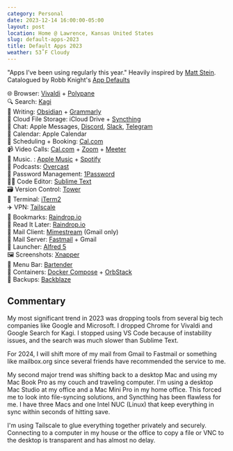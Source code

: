 ```yaml
---
category: Personal
date: 2023-12-14 16:00:00-05:00
layout: post
location: Home @ Lawrence, Kansas United States
slug: default-apps-2023
title: Default Apps 2023
weather: 53˚F Cloudy
---
```


"Apps I’ve been using regularly this year." Heavily inspired by [Matt Stein](https://mattstein.com/thoughts/default-apps-2023/).
Catalogued by Robb Knight's [App Defaults](https://defaults.rknight.me)

🌐 Browser: [Vivaldi](https://vivaldi.com) + [Polypane](https://polypane.app)  
🔍 Search: [Kagi](https://kagi.com)  
📝 Writing: [Obsidian](https://obsidian.md/) + [Grammarly](https://grammarly.com)  
📁 Cloud File Storage: iCloud Drive + [Syncthing](https://syncthing.net)  
💬 Chat: Apple Messages, [Discord](https://discord.com/), [Slack](https://slack.com/), [Telegram](https://telegram.org)  
📆 Calendar: Apple Calendar  
📆 Scheduling + Booking: [Cal.com](https://cal.com)  
📹 Video Calls: [Cal.com](https://cal.com) + [Zoom](https://zoom.us) + [Meeter](https://www.trymeeter.com)  
🎵 Music. : [Apple Music](https://www.apple.com/apple-music/) + [Spotify](https://spotify.com)  
🎤 Podcasts: [Overcast](https://overcast.fm)  
🔐 Password Management: [1Password](https://1password.com/)  
🧑‍💻 Code Editor: [Sublime Text](https://www.sublimetext.com/)  
🗃️ Version Control: [Tower](https://www.git-tower.com)  
🐚 Terminal: [iTerm2](https://iterm2.com)  
✈️ VPN: [Tailscale](https://tailscale.com)  
🔖 Bookmarks: [Raindrop.io](https://raindrop.io)  
📑 Read It Later: [Raindrop.io](https://raindrop.io)  
📨 Mail Client: [Mimestream](https://mimestream.com) (Gmail only)  
📮 Mail Server: [Fastmail](https://www.fastmail.com)  + Gmail  
🚀 Launcher: [Alfred 5](https://www.alfredapp.com)  
🖼️ Screenshots: [Xnapper](https://xnapper.com)  
👔 Menu Bar: [Bartender](https://www.macbartender.com)  
🤖 Containers: [Docker Compose](https://www.docker.com) + [OrbStack](https://orbstack.dev)  
🎒 Backups: [Backblaze](https://www.backblaze.com)

## Commentary

My most significant trend in 2023 was dropping tools from several big tech companies like Google and Microsoft. I dropped Chrome for Vivaldi and Google Search for Kagi. I stopped using VS Code because of instability issues, and the search was much slower than Sublime Text.

For 2024, I will shift more of my mail from Gmail to Fastmail or something like mailbox.org since several friends have recommended the service to me.

My second major trend was shifting back to a desktop Mac and using my Mac Book Pro as my couch and traveling computer. I'm using a desktop Mac Studio at my office and a Mac Mini Pro in my home office. This forced me to look into file-syncing solutions, and Syncthing has been flawless for me. I have three Macs and one Intel NUC (Linux) that keep everything in sync within seconds of hitting save.

I'm using Tailscale to glue everything together privately and securely. Connecting to a computer in my house or the office to copy a file or VNC to the desktop is transparent and has almost no delay.
